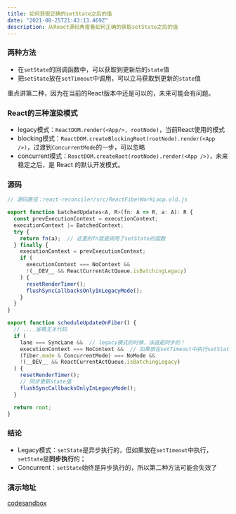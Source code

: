 ```yaml
---
title: 如何获取正确的setState之后的值
date: "2021-08-25T21:43:13.469Z"
description: 从React源码角度看如何正确的获取setState之后的值
---
```




### 两种方法

- 在`setState`的回调函数中，可以获取到更新后的`state`值
- 把`setState`放在`setTimeout`中调用，可以立马获取到更新的`state`值

重点讲第二种，因为在当前的React版本中还是可以的，未来可能会有问题。



### React的三种渲染模式

- legacy模式：`ReactDOM.render(<App/>, rootNode)`，当前React使用的模式
- blocking模式：`ReactDOM.createBlockingRoot(rootNode).render(<App />)`，过渡到`ConcurrentMode`的一步，可以忽略
- concurrent模式：`ReactDOM.createRoot(rootNode).render(<App />)`，未来稳定之后，是 React 的默认开发模式。



### 源码

```javascript
// 源码路径：react-reconciler/src/ReactFiberWorkLoop.old.js

export function batchedUpdates<A, R>(fn: A => R, a: A): R {
  const prevExecutionContext = executionContext;
  executionContext |= BatchedContext;
  try {
    return fn(a);  // 这里的fn就是调用了setState的函数
  } finally {
    executionContext = prevExecutionContext;
    if (
      executionContext === NoContext &&
      !(__DEV__ && ReactCurrentActQueue.isBatchingLegacy)
    ) {
      resetRenderTimer();
      flushSyncCallbacksOnlyInLegacyMode(); 
    }
  }
}

export function scheduleUpdateOnFiber() {
  // ....省略无关代码
  if (
    lane === SyncLane &&  // legacy模式的时候，泳道是同步的！
    executionContext === NoContext &&  // 如果放在setTimeout中执行setState,条件为true
    (fiber.mode & ConcurrentMode) === NoMode &&
    !(__DEV__ && ReactCurrentActQueue.isBatchingLegacy)
  ) {
    resetRenderTimer();
    // 同步更新state值
    flushSyncCallbacksOnlyInLegacyMode(); 
  }

  return root;
}
```



### 结论

- Legacy模式：`setState`是异步执行的，但如果放在`setTimeout`中执行，`setState`是**同步执行**的；
- Concurrent：`setState`始终是异步执行的，所以第二种方法可能会失效了



### 演示地址

[codesandbox](https://codesandbox.io/s/young-thunder-be5p9?file=/src/index.js)

